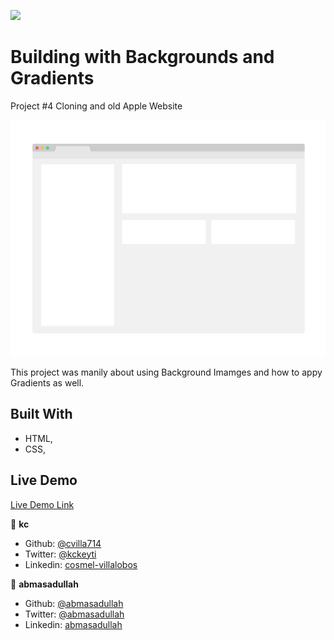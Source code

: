 ![](https://img.shields.io/badge/Microverse-blueviolet)

# Building with Backgrounds and Gradients

Project #4 Cloning and old Apple Website

![screenshot](./app_screenshot.png/)

This project was manily about using Background Imamges
and how to appy Gradients as well.

## Built With

- HTML,
- CSS,

## Live Demo

[Live Demo Link](https://cvilla714.github.io/floating/)

👤 **kc**

- Github: [@cvilla714](https://github.com/cvilla714)
- Twitter: [@kckeyti](https://twitter.com/kckeyti)
- Linkedin: [cosmel-villalobos](https://www.linkedin.com/in/cosmel-villalobos-1900531aa/)

👤 **abmasadullah**

- Github: [@abmasadullah](https://github.com/abmasadullah)
- Twitter: [@abmasadullah](https://twitter.com/abmasadullah)
- Linkedin: [abmasadullah](https://www.linkedin.com/in/abmasadullah/)
